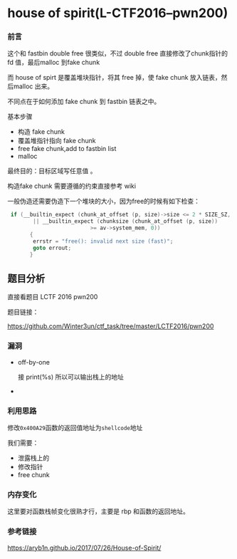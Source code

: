 

# house of spirit(L-CTF2016–pwn200)

### 前言

这个和 fastbin double free 很类似，不过 double free 直接修改了chunk指针的 fd 值，最后malloc 到fake chunk

而 house of spirt 是覆盖堆块指针，将其 free 掉，使 fake chunk 放入链表，然后malloc 出来。

不同点在于如何添加 fake chunk 到 fastbin 链表之中。

基本步骤

- 构造 fake chunk
- 覆盖堆指针指向 fake chunk
- free fake chunk,add to fastbin list
- malloc

最终目的：目标区域写任意值 。

构造fake chunk 需要遵循的约束直接参考 wiki

一般伪造还需要伪造下一个堆块的大小，因为free的时候有如下检查：

```c
 if (__builtin_expect (chunk_at_offset (p, size)->size <= 2 * SIZE_SZ, 0)
        || __builtin_expect (chunksize (chunk_at_offset (p, size))
                          >= av->system_mem, 0))                     
       {
        errstr = "free(): invalid next size (fast)";
        goto errout;
       }
```

## 题目分析

直接看题目 LCTF 2016 pwn200

题目链接：

<https://github.com/Winter3un/ctf_task/tree/master/LCTF2016/pwn200>



### 漏洞

- off-by-one

  接 print(%s) 所以可以输出栈上的地址

- 



### 利用思路

修改`0x400A29`函数的返回值地址为`shellcode`地址

我们需要：

- 泄露栈上的
- 修改指针
- free chunk

### 内存变化



这里要对函数栈帧变化很熟才行，主要是 rbp 和函数的返回地址。



### 参考链接

<https://aryb1n.github.io/2017/07/26/House-of-Spirit/>